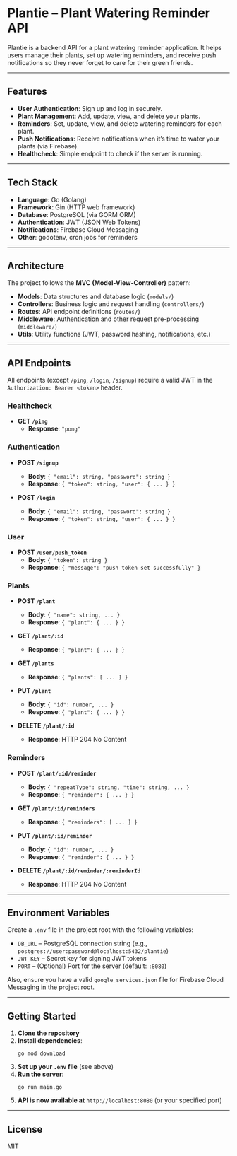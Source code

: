 # Plantie – Plant Watering Reminder API

Plantie is a backend API for a plant watering reminder application. It helps users manage their plants, set up watering reminders, and receive push notifications so they never forget to care for their green friends.

---

## Features

- **User Authentication**: Sign up and log in securely.
- **Plant Management**: Add, update, view, and delete your plants.
- **Reminders**: Set, update, view, and delete watering reminders for each plant.
- **Push Notifications**: Receive notifications when it’s time to water your plants (via Firebase).
- **Healthcheck**: Simple endpoint to check if the server is running.

---

## Tech Stack

- **Language**: Go (Golang)
- **Framework**: Gin (HTTP web framework)
- **Database**: PostgreSQL (via GORM ORM)
- **Authentication**: JWT (JSON Web Tokens)
- **Notifications**: Firebase Cloud Messaging
- **Other**: godotenv, cron jobs for reminders

---

## Architecture

The project follows the **MVC (Model-View-Controller)** pattern:

- **Models**: Data structures and database logic (`models/`)
- **Controllers**: Business logic and request handling (`controllers/`)
- **Routes**: API endpoint definitions (`routes/`)
- **Middleware**: Authentication and other request pre-processing (`middleware/`)
- **Utils**: Utility functions (JWT, password hashing, notifications, etc.)

---

## API Endpoints

All endpoints (except `/ping`, `/login`, `/signup`) require a valid JWT in the `Authorization: Bearer <token>` header.

### Healthcheck

- **GET `/ping`**
  - **Response**: `"pong"`

### Authentication

- **POST `/signup`**
  - **Body**: `{ "email": string, "password": string }`
  - **Response**: `{ "token": string, "user": { ... } }`

- **POST `/login`**
  - **Body**: `{ "email": string, "password": string }`
  - **Response**: `{ "token": string, "user": { ... } }`

### User

- **POST `/user/push_token`**
  - **Body**: `{ "token": string }`
  - **Response**: `{ "message": "push token set successfully" }`

### Plants

- **POST `/plant`**
  - **Body**: `{ "name": string, ... }`
  - **Response**: `{ "plant": { ... } }`

- **GET `/plant/:id`**
  - **Response**: `{ "plant": { ... } }`

- **GET `/plants`**
  - **Response**: `{ "plants": [ ... ] }`

- **PUT `/plant`**
  - **Body**: `{ "id": number, ... }`
  - **Response**: `{ "plant": { ... } }`

- **DELETE `/plant/:id`**
  - **Response**: HTTP 204 No Content

### Reminders

- **POST `/plant/:id/reminder`**
  - **Body**: `{ "repeatType": string, "time": string, ... }`
  - **Response**: `{ "reminder": { ... } }`

- **GET `/plant/:id/reminders`**
  - **Response**: `{ "reminders": [ ... ] }`

- **PUT `/plant/:id/reminder`**
  - **Body**: `{ "id": number, ... }`
  - **Response**: `{ "reminder": { ... } }`

- **DELETE `/plant/:id/reminder/:reminderId`**
  - **Response**: HTTP 204 No Content

---

## Environment Variables

Create a `.env` file in the project root with the following variables:

- `DB_URL` – PostgreSQL connection string (e.g., `postgres://user:password@localhost:5432/plantie`)
- `JWT_KEY` – Secret key for signing JWT tokens
- `PORT` – (Optional) Port for the server (default: `:8080`)

Also, ensure you have a valid `google_services.json` file for Firebase Cloud Messaging in the project root.

---

## Getting Started

1. **Clone the repository**
2. **Install dependencies**:  
   ```
   go mod download
   ```
3. **Set up your `.env` file** (see above)
4. **Run the server**:  
   ```
   go run main.go
   ```
5. **API is now available at** `http://localhost:8080` (or your specified port)

---

## License

MIT 